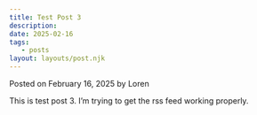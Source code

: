 ```yaml
---
title: Test Post 3
description:
date: 2025-02-16
tags:
   - posts
layout: layouts/post.njk
---
```


Posted on February 16, 2025 by Loren

This is test post 3. I’m trying to get the rss feed working properly.

